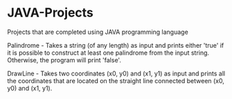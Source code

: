 # JAVA-Projects
Projects that are completed using JAVA programming language

Palindrome - Takes a string (of any length) as input and prints either 'true' if it is possible to construct at least one palindrome from the input string. Otherwise, the program will print 'false'.

DrawLine - Takes two coordinates (x0, y0) and (x1, y1) as input and prints all the coordinates that are located on the straight line connected between (x0, y0) and (x1, y1).
